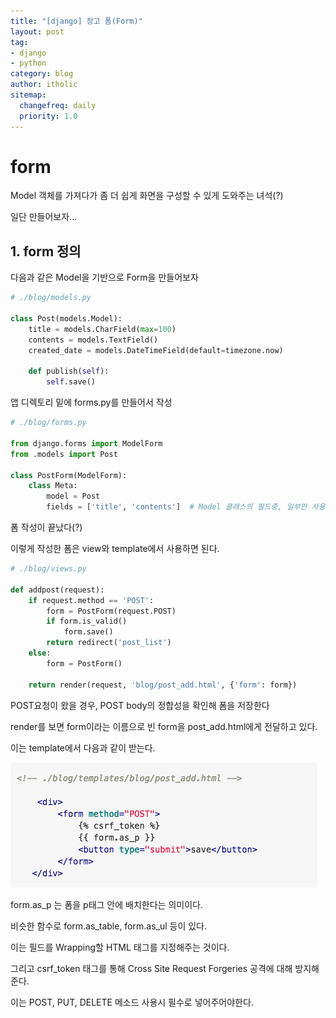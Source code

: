 ```yaml
---
title: "[django] 장고 폼(Form)"
layout: post
tag:
- django
- python
category: blog
author: itholic
sitemap:
  changefreq: daily
  priority: 1.0
---
```


# form

Model 객체를 가져다가 좀 더 쉽게 화면을 구성할 수 있게 도와주는 녀석(?) 

일단 만들어보자...


## 1. form 정의

다음과 같은 Model을 기반으로 Form을 만들어보자

```python
# ./blog/models.py

class Post(models.Model):
    title = models.CharField(max=100)
    contents = models.TextField()
    created_date = models.DateTimeField(default=timezone.now)
    
    def publish(self):
        self.save()
```

앱 디렉토리 밑에 forms.py를 만들어서 작성

```python
# ./blog/forms.py

from django.forms import ModelForm
from .models import Post

class PostForm(ModelForm):
    class Meta:
        model = Post
        fields = ['title', 'contents']  # Model 클래스의 필드중, 일부만 사용하고자 할 때
```

폼 작성이 끝났다(?)

이렇게 작성한 폼은 view와 template에서 사용하면 된다.

```python
# ./blog/views.py

def addpost(request):
    if request.method == 'POST':
        form = PostForm(request.POST)
        if form.is_valid()
            form.save()
        return redirect('post_list')
    else:
        form = PostForm()

    return render(request, 'blog/post_add.html', {'form': form})
```

POST요청이 왔을 경우, POST body의 정합성을 확인해 폼을 저장한다

render를 보면 form이라는 이름으로 빈 form을 post_add.html에게 전달하고 있다.

이는 template에서 다음과 같이 받는다.


![탬플릿태그](/assets/images/2018/10/24/django_form_csrf_token.png)


form.as_p 는 폼을 p태그 안에 배치한다는 의미이다.

비슷한 함수로 form.as_table, form.as_ul 등이 있다.

이는 필드를 Wrapping할 HTML 태그를 지정해주는 것이다.

그리고 csrf_token 태그를 통해 Cross Site Request Forgeries 공격에 대해 방지해준다.

이는 POST, PUT, DELETE 메소드 사용시 필수로 넣어주어야한다.


